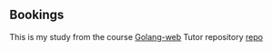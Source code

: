 ## Bookings

This is my study from the course [Golang-web](https://www.udemy.com/course/building-modern-web-applications-with-go/)
Tutor repository [repo](https://github.com/tsawler/bookings)